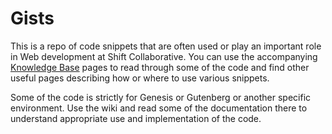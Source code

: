 # Gists

This is a repo of code snippets that are often used or play an important role in Web development at Shift Collaborative. You can use the accompanying [Knowledge Base](https://kb.shiftcollaborative.com/index.php/Useful_Code) pages to read through some of the code and find other useful pages describing how or where to use various snippets.

Some of the code is strictly for Genesis or Gutenberg or another specific environment. Use the wiki and read some of the documentation there to understand appropriate use and implementation of the code.

